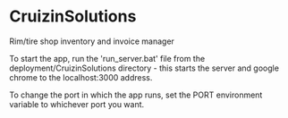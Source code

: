 # CruizinSolutions
Rim/tire shop inventory and invoice manager

To start the app, run the 'run_server.bat' file from the deployment/CruizinSolutions directory - this starts the server and google chrome to the localhost:3000 address.

To change the port in which the app runs, set the PORT environment variable to whichever port you want.
